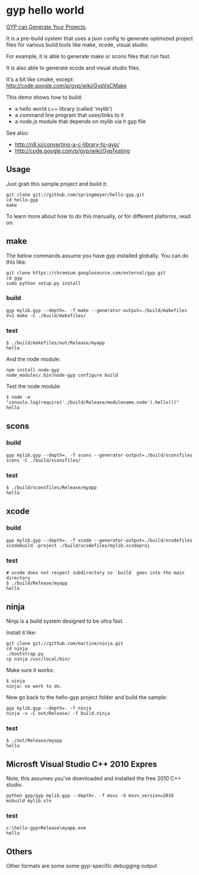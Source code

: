 # gyp hello world

[GYP can Generate Your Projects](http://code.google.com/p/gyp/).

It is a pre-build system that uses a json config to generate optimized
project files for various build tools like make, xcode, visual studio.

For example, it is able to generate make or scons files that run fast.

It is also able to generate xcode and visual studio files.

It's a bit like cmake, except: http://code.google.com/p/gyp/wiki/GypVsCMake

This demo shows how to build:

 - a hello world c++ library (called 'mylib')
 - a command line program that uses/links to it
 - a node.js module that depends on mylib via it gyp file

See also:

  - http://n8.io/converting-a-c-library-to-gyp/
  - http://code.google.com/p/gyp/wiki/GypTesting

## Usage

Just grab this sample project and build it:

    git clone git://github.com/springmeyer/hello-gyp.git
    cd hello-gyp
    make

To learn more about how to do this manually, or for different plaforms, read on.

## make

The below commands assume you have gyp installed globally. You can do this like:

    git clone https://chromium.googlesource.com/external/gyp.git
    cd gyp
    sudo python setup.py install

### build

    gyp mylib.gyp --depth=. -f make --generator-output=./build/makefiles
    V=1 make -C ./build/makefiles/

### test

    $ ./build/makefiles/out/Release/myapp
    hello

And the node module:

    npm install node-gyp
    node_modules/.bin/node-gyp configure build

Test the node module:

    $ node -e "console.log(require('./build/Release/modulename.node').hello())"
    hello

## scons

### build

    gyp mylib.gyp --depth=. -f scons --generator-output=./build/sconsfiles
    scons -C ./build/sconsfiles/

### test

    $ ./build/sconsfiles/Release/myapp
    hello


## xcode

### build

    gyp mylib.gyp --depth=. -f xcode --generator-output=./build/xcodefiles
    xcodebuild -project ./build/xcodefiles/mylib.xcodeproj

### test

    # xcode does not respect subdirectory so `build` goes into the main directory
    $ ./build/Release/myapp
    hello

## ninja

Ninja is a build system designed to be ultra fast.

Install it like:

    git clone git://github.com/martine/ninja.git
    cd ninja
    ./bootstrap.py
    cp ninja /usr/local/bin/

Make sure it works:

    $ ninja
    ninja: no work to do.

Now go back to the hello-gyp project folder and build the sample:

    gyp mylib.gyp --depth=. -f ninja
    ninja -v -C out/Release/ -f build.ninja

### test

    $ ./out/Release/myapp
    hello

## Microsft Visual Studio C++ 2010 Expres

Note, this assumes you've downloaded and installed the free 2010 C++ studio.

    python gyp/gyp mylib.gyp --depth=. -f msvs -G msvs_version=2010
    msbuild mylib.sln

### test

    c:\hello-gyp>Release\myapp.exe
    hello


## Others

Other formats are some some gyp-specific debugging output
